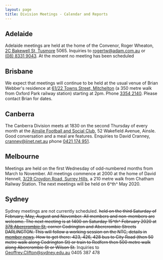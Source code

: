```yaml
---
layout: page
title: Division Meetings - Calendar and Reports
---
```

## Adelaide
Adelaide meetings are held at the home of the Convenor, Roger Wheaton, [2C Bakewell St, Tusmore](https://www.google.com/maps/place/2C+Bakewell+St,+Tusmore+SA+5065/@-34.9365875,138.6405882,17z/data=!3m1!4b1!4m5!3m4!1s0x6ab0cc00c19a7de5:0xd61ce6ef1565f55a!8m2!3d-34.9365875!4d138.6427715) 5065.
Inquiries to <rogertw@adam.com.au> or [(08)&nbsp;8331&nbsp;9043](tel:+61883319043).
At the moment no meeting has been scheduled

## Brisbane
We expect that meetings will continue to be held at the usual venue of Brian Webber's residence at [61/22 Towns Street, Mitchelton](https://www.google.com/maps/place/61%2F22+Towns+St,+Mitchelton+QLD+4053/@-27.4060645,152.9650401,17z/data=!3m1!4b1!4m5!3m4!1s0x6b9156552e6722f5:0x32cf5ccfd29aedc!8m2!3d-27.4060645!4d152.9672234) (a 350 metre walk from Oxford Park railway station) starting at 2pm.
Phone [3354&nbsp;2140](tel:+61733542140).
Please contact Brian for dates.

## Canberra
The Canberra Division meets at 1830 on the second Thursday of every month at the [Ainslie Football and Social Club](https://www.google.com/maps/place/Ainslie+Football+%26+Social+Club/@-35.2614598,149.1363386,17z/data=!3m1!4b1!4m5!3m4!1s0x6b16529aac4ae611:0xaedb136dcc9e7bc9!8m2!3d-35.2614598!4d149.1385219), 52 Wakefield Avenue, Ainsle.
Good conversation and a meal are features. Enquiries to David Cranney, <cranney@iinet.net.au> phone [0421&nbsp;174&nbsp;951](tel:+61421174951).

## Melbourne
Meetings are held on the first Wednesday of odd-numbered months from March to November.
All meetings commence at 2000 at the home of David Hennell, [3/29 Croydon Road, Surrey Hills](https://www.google.com/maps/place/Unit+3%2F29+Croydon+Rd,+Surrey+Hills+VIC+3127/@-37.8225041,145.0875489,17z/data=!3m1!4b1!4m5!3m4!1s0x6ad6411e9c0b82f7:0xcdbe15631c64c09c!8m2!3d-37.8225041!4d145.0897322), a 210 metre walk from Chatham Railway Station.
The next meetings will be held on 6^th^ May 2020.

## Sydney
Sydney meetings are not currently scheduled. <strike>held on the third Saturday of February, May, August and November.
All members and non-members are welcome.
<strike>The next meeting is at 1400 on Saturday 15^th^ February 2020 at [378 Abercrombie St](https://www.google.com/maps/place/378+Abercrombie+St,+Darlington+NSW+2008/@-33.892803,151.1892184,17z/data=!3m1!4b1!4m5!3m4!1s0x6b12b1d23648774f:0x2d2b97b7c7de61e2!8m2!3d-33.8928075!4d151.1914071), corner Codrington and Abercrombie Streets DARLINGTON. This will follow a working session on the NTC, details in [member news](membnews.html#sydney-national-timetable-collection-working-session-february-15).</strike>
How to get there: 423, 426, 428 bus to City Road (then 50 metre walk along Codrington St) or train to Redfern then 500 metre walk along Abercrombie St or Wilson St.</strike> Inquiries to <Geoffrey.Clifton@sydney.edu.au> 0405 387 478
